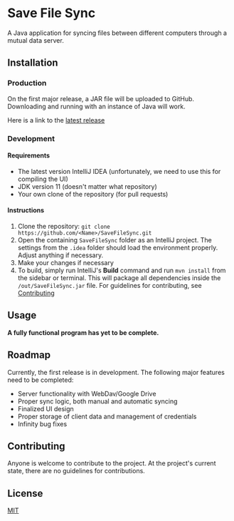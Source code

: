 # Save File Sync
A Java application for syncing files between different computers through a mutual data server.

## Installation
### Production
On the first major release, a JAR file will be uploaded to GitHub.
Downloading and running with an instance of Java will work.

Here is a link to the [latest release](https://github.com/Nitrogen2Oxygen/SaveFileSync/releases/latest)

### Development
#### Requirements
* The latest version IntelliJ IDEA (unfortunately, we need to use this for compiling the UI)
* JDK version 11 (doesn't matter what repository)
* Your own clone of the repository (for pull requests)

#### Instructions
1. Clone the repository: `git clone https://github.com/<Name>/SaveFileSync.git`
2. Open the containing `SaveFileSync` folder as an IntelliJ project.
   The settings from the `.idea` folder should load the environment properly.
   Adjust anything if necessary.
3. Make your changes if necessary
4. To build, simply run IntelliJ's **Build** command and run `mvn install` from the sidebar or terminal.
This will package all dependencies inside the `/out/SaveFileSync.jar` file.
   For guidelines for contributing, see [Contributing](#Contributing)


## Usage
**A fully functional program has yet to be complete.**

## Roadmap
Currently, the first release is in development. The following major features need to be completed:
* Server functionality with WebDav/Google Drive
* Proper sync logic, both manual and automatic syncing
* Finalized UI design
* Proper storage of client data and management of credentials
* Infinity bug fixes 

## Contributing
Anyone is welcome to contribute to the project.
At the project's current state, there are no guidelines for contributions.

## License
[MIT](https://github.com/Nitrogen2Oxygen/SaveFileSync/blob/main/LICENSE)